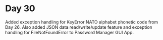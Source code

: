 # Day 30

Added exception handling for KeyError NATO alphabet phonetic code from Day 26.
Also added JSON data read/write/update feature and exception handling for FileNotFoundError to Password Manager GUI App.
